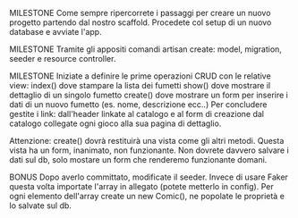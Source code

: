 
MILESTONE
Come sempre ripercorrete i passaggi per creare un nuovo progetto partendo dal nostro scaffold.
Procedete col setup di un nuovo database e avviate l'app.

MILESTONE
Tramite gli appositi comandi artisan create: model, migration, seeder e resource controller.

MILESTONE
Iniziate a definire le prime operazioni CRUD con le relative view:
index() dove stampare la lista dei fumetti
show() dove mostrare il dettaglio di un singolo fumetto
create() dove mostrare un form per inserire i dati di un nuovo fumetto (es. nome, descrizione ecc..)
Per concludere gestite i link:
dall'header linkate al catalogo e al form di creazione
dal catalogo collegate ogni gioco alla sua pagina di dettaglio.

Attenzione: create() dovrà restituirà una vista come gli altri metodi. Questa vista ha un form, inanimato, non funzionante. Non dovrete davvero salvare i dati sul db, solo mostare un form che renderemo funzionante domani. 

BONUS
Dopo averlo committato, modificate il seeder. Invece di usare Faker questa volta importate l'array in allegato (potete metterlo in config).
Per ogni elemento dell'array create un new Comic(), ne popolate le proprietà e lo salvate sul db.
